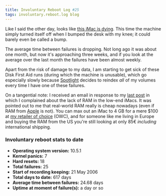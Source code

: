 ```yaml
---
title: Involuntary Reboot Log #25
tags: involuntary.reboot.log blog
---
```


Like I said the other day, looks like [this iMac is dying](http://www.wincent.com/a/about/wincent/weblog/archives/2008/01/imac_finally_dy.php). This time the machine simply turned itself off when I bumped the desk with my knee; it could barely even be called a bump.

The average time between failures is dropping. Not long ago it was about one month, but now it's approaching three weeks, and if you look at the average over the last month the failures have been almost weekly.

Apart from the risk of damage to my data, I am starting to get sick of these Disk First Aid runs (during which the machine is unusable), which go especially slowly because [Spotlight](http://www.wincent.com/knowledge-base/Spotlight) decides to reindex _all_ of my volumes every time I have one of these failures.

On a tangential note: I received an email in response to my [last post](http://www.wincent.com/a/about/wincent/weblog/archives/2008/01/imac_finally_dy.php) in which I complained about the lack of RAM in the low-end iMacs. It was pointed out to me that real-world RAM really is cheap nowadays (even if RAM from [Apple](http://www.wincent.com/knowledge-base/Apple) is not). You can max out an iMac to 4 GB for a mere \$100 at [my retailer of choice](http://macsales.com) (OWC), and for someone like me living in Europe and buying the RAM from the US you're still looking at only 85€ _including_ international shipping.

### Involuntary reboot stats to date

-   **Operating system version:** 10.5.1
-   **Kernel panics:** 7
-   **Hard resets:** 18
-   **Total failures:** 25
-   **Start of recording keeping:** 21 May 2006
-   **Total days to date:** 617 days
-   **Average time between failures:** 24.68 days
-   **Uptime at moment of failure(s):** a day or so
